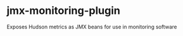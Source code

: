 jmx-monitoring-plugin
=====================

Exposes Hudson metrics as JMX beans for use in monitoring software